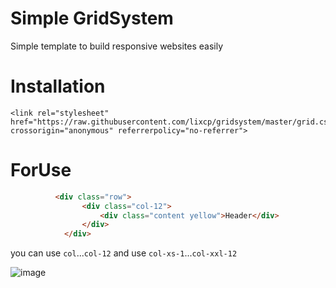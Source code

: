 # Simple GridSystem
Simple template to build responsive websites easily

# Installation

```shell
<link rel="stylesheet" href="https://raw.githubusercontent.com/lixcp/gridsystem/master/grid.css" crossorigin="anonymous" referrerpolicy="no-referrer">
```
# ForUse

```html
          <div class="row">
                <div class="col-12">
                    <div class="content yellow">Header</div>
                </div>
            </div>
```
you can use `col`...`col-12` and use `col-xs-1`...`col-xxl-12`

![image](https://github.com/LixCp/gridsystem/assets/92252207/59f531d5-0b0c-444b-903a-2b12d96dbefa)
